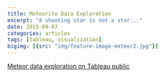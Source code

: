 ```yaml
---
title: Meteorite Data Exploration
excerpt: "A shooting star is not a star..."
date: 2015-09-07
categories: articles
tags: [tableau, visualization]
bigimg: [{src: "img/feature-image-meteor2.jpg"}]
---
```


[Meteor data exploration on Tableau public](https://public.tableau.com/views/AnExplorationofMeteoriteData/MeteoriteStory?:embed=y&:display_count=yes)
